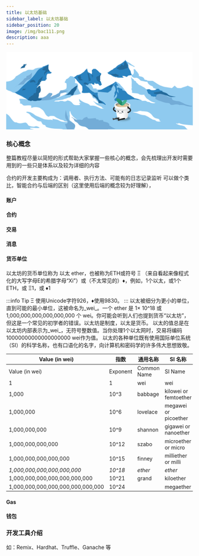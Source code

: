 ```yaml
---
title: 以太坊基础
sidebar_label: 以太坊基础
sidebar_position: 20
image: /img/bac111.png
description: aaa
---
```

![](assets/bac-info3.png)

### 核⼼概念

整篇教程尽量以简短的形式帮助大家掌握一些核心的概念，会先梳理出开发时需要用到的一些只是体系以及较为详细的内容

合约的开发主要构成为：调用者、执行方法、可能有的日志记录监听
可以做个类比，智能合约与后端的区别（这里使用后端的概念较为好理解），

#### 账户

#### 合约

#### 交易

#### 消息

#### 货币单位

以太坊的货币单位称为 以太 ether，也被称为ETH或符号 Ξ （来自看起来像程式化的大写字母E的希腊字母“Xi”）或（不太常见的）♦，例如，1个以太，或1个ETH，或 Ξ1，或 ♦1

:::info
Tip
Ξ 使用Unicode字符926，♦使用9830。
:::
以太被细分为更小的单位，直到可能的最小单位，这被命名为_wei_。一个 ether 是 1× 10^18 或1,000,000,000,000,000,000 个 wei。你可能会听到人们也提到货币“以太坊”，但这是一个常见的初学者的错误。以太坊是制度，以太是货币。
以太的值总是在以太坊内部表示为_wei_，无符号整数值。当你处理1个以太网时，交易将编码10000000000000000000 wei作为值。
以太的各种单位既有使用国际单位系统（SI）的科学名称，也有口语化的名字，向计算机和密码学的许多伟大思想致敬。

| Value (in wei)|	指数 | 通用名称 | SI 名称 |
| ------------- | --------------- | --------------- | ---------------------------------- |
| Value (in wei) | Exponent | Common Name | SI Name
| 1 | 1 | wei | wei
| 1,000 | 10^3 | babbage | kilowei or femtoether
| 1,000,000 | 10^6 | lovelace | megawei or picoether
| 1,000,000,000 | 10^9 | shannon | gigawei or nanoether
| 1,000,000,000,000 | 10^12 | szabo | microether or micro
| 1,000,000,000,000,000 | 10^15 | finney | milliether or milli
| _1,000,000,000,000,000,000_ | _10^18_ | _ether_ | _ether_
| 1,000,000,000,000,000,000,000 | 10^21 | grand | kiloether
| 1,000,000,000,000,000,000,000,000 | 10^24 | | megaether

#### Gas

#### 钱包


### 开发⼯具介绍

如：Remix、Hardhat、Truffle、Ganache 等



